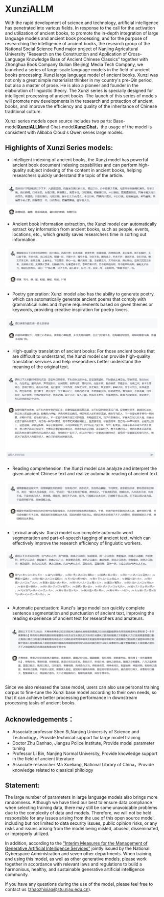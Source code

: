 # XunziALLM

With the rapid development of science and technology, artificial intelligence has penetrated into various fields. In response to the call for the activation and utilization of ancient books, to promote the in-depth integration of large language models and ancient book processing, and for the purpose of researching the intelligence of ancient books, the research group of the National Social Science Fund major project of Nanjing Agricultural University "Research on the Construction and Application of Cross-Language Knowledge Base of Ancient Chinese Classics" together with Zhonghua Book Company Gulian (Beijing) Media Tech Company, we launched a series of large-scale language models in the field of ancient books processing: Xunzi large language model of ancient books. Xunzi was not only a great simple materialist thinker in my country's pre-Qin period, but also a master of prose. He is also a pioneer and founder in the elaboration of linguistic theory. The Xunzi series is specially designed for intelligent processing of ancient books. The launch of this series of models will promote new developments in the research and protection of ancient books, and improve the efficiency and quality of the inheritance of Chinese traditional culture.

Xunzi series models open source includes two parts: Base-model[**XunziALLM**](https://modelscope.cn/models/Xunzillm4cc/Xunzi-Qwen)and Chat-model[**XunziChat**](https://modelscope.cn/models/Xunzillm4cc/Xunzi-Qwen-Chat)，the usage of the model is consistent with Alibaba Cloud's Qwen series large models.

## Highlights of Xunzi Series models:

* Intelligent indexing of ancient books, the Xunzi model has powerful ancient book document indexing capabilities and can perform high-quality subject indexing of the content in ancient books, helping researchers quickly understand the topic of the article.

![index](./examples/index.png)
* Ancient book information extraction, the Xunzi model can automatically extract key information from ancient books, such as people, events, locations, etc., which greatly saves researchers time in sorting out information.

![ner](./examples/ner.png)
* Poetry generation: Xunzi model also has the ability to generate poetry, which can automatically generate ancient poems that comply with grammatical rules and rhyme requirements based on given themes or keywords, providing creative inspiration for poetry lovers.

![poetry](./examples/poetry.png)
* High-quality translation of ancient books: For those ancient books that are difficult to understand, the Xunzi model can provide high-quality translation services and help researchers better understand the meaning of the original text.

![translation](./examples/translation.png)
* Reading comprehension: the Xunzi model can analyze and interpret the given ancient Chinese text and realize automatic reading of ancient text.

![reading_comprehension](./examples/reading_comprehension.png)
* Lexical analysis: Xunzi model can complete automatic word segmentation and part-of-speech tagging of ancient text, which can effectively improve the research efficiency of linguistic workers.

![pos](./examples/pos.png)
* Automatic punctuation: Xunzi's large model can quickly complete sentence segmentation and punctuation of ancient text, improving the reading experience of ancient text for researchers and amateurs.

![punctuation](./examples/punctuation.png)

Since we also released the base model, users can also use personal training corpus to fine-tune the Xunzi base model according to their own needs, so that it can achieve better processing performance in downstream processing tasks of ancient books.

## Acknowledgements：
* Associate professor Shen Si,Nanjing University of Science and Technology，Provide technical support for large model training
* Doctor Zhu Danhao, Jiangsu Police Institute, Provide model parameter tuning
* Professor Li Bin, Nanjing Normal University, Provide knowledge support in the field of ancient literature
* Associate researcher Ma Xueliang, National Library of China，Provide knowledge related to classical philology

## Statement:

The large number of parameters in large language models also brings more randomness. Although we have tried our best to ensure data compliance when selecting training data, there may still be some unavoidable problems due to the complexity of data and models. Therefore, we will not be held responsible for any issues arising from the use of this open source model, including but not limited to data security issues, public opinion risks, or any risks and issues arising from the model being misled, abused, disseminated, or improperly utilized.

In addition, according to the ["Interim Measures for the Management of Generative Artificial Intelligence Services"](http://www.cac.gov.cn/2023-07/13/c_1690898327029107.htm) jointly issued by the National Cyberspace Administration and seven other departments. When training and using this model, as well as other generative models, please work together in accordance with relevant laws and regulations to build a harmonious, healthy, and sustainable generative artificial intelligence community.

If you have any questions during the use of the model, please feel free to contact us (zhaozhixiao@stu.njau.edu.cn).
